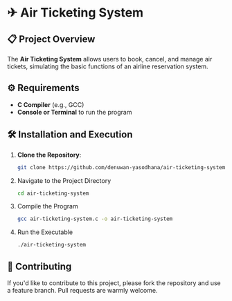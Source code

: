 # ✈ Air Ticketing System

## 📋 Project Overview
The **Air Ticketing System** allows users to book, cancel, and manage air tickets, simulating the basic functions of an airline reservation system.

## ⚙️ Requirements
- **C Compiler** (e.g., GCC)
- **Console or Terminal** to run the program

## 🛠️ Installation and Execution
1. **Clone the Repository**:
   ```bash
   git clone https://github.com/denuwan-yasodhana/air-ticketing-system.git

2. Navigate to the Project Directory
   ```bash
   cd air-ticketing-system

4. Compile the Program
   ```bash
   gcc air-ticketing-system.c -o air-ticketing-system

6. Run the Executable
   ```bash
   ./air-ticketing-system

## 🤝 Contributing
If you'd like to contribute to this project, please fork the repository and use a feature branch. Pull requests are warmly welcome.




